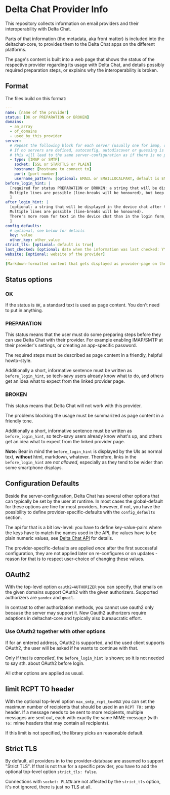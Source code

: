 # Delta Chat Provider Info

This repository collects information on email providers and their interoperability with Delta Chat.

Parts of that information (the metadata, aka front matter) is included into the deltachat-core, to provides them to the Delta Chat apps on the different platforms.

The page's content is built into a web page that shows the status of the respective provider regarding its usage with Delta Chat, and details possibly required preparation steps, or explains why the interoperability is broken.


## Format

The files build on this format:

```yaml
---
name: [name of the provider]
status: [OK or PREPARATION or BROKEN]
domains: 
  - an_array
  - of_domains
  - used_by_this_provider
server:
  # Repeat the following block for each server (usually one for imap, one for smtp).
  # If no servers are defined, autoconfig, autodiscover or guessing is used;
  # this will lead to the same server-configuration as if there is no provider-entry at all.
  - type: [IMAP or SMTP]
    socket: [SSL or STARTTLS or PLAIN]
    hostname: [hostname to connect to]
    port: [port number]
    username_pattern: [optional: EMAIL or EMAILLOCALPART, default is EMAIL]
before_login_hint: |
  [required for status PREPARATION or BROKEN: a string that will be displayed before the user logs in.
  Multiple lines are possible (line-breaks will be honoured), but keep in mind this text appears within the login form on possibly small displays.
  ]
after_login_hint: |
  [optional: a string that will be displayed in the device chat after the user logged in.
  Multiple lines are possible (line-breaks will be honoured).
  There's more room for text in the device chat than in the login form, but please keep the text concise nonetheless.
  ]
config_defaults:
  # optional, see below for details
  key: value
  other_key: other_value
strict_tls: [optional: default is true]
last_checked: [optional: date when the information was last checked: YYYY-MM]
website: [optional: website of the provider]
---
[Markdown-formatted content that gets displayed as provider-page on the web, linked from the apps (if status is not OK)]
```

## Status options

### OK

If the status is `OK`, a standard text is used as page content. You don't need to put in anything.

### PREPARATION

This status means that the user must do some preparing steps before they can use Delta Chat with their provider. For example enabling IMAP/SMTP at their provider's settings, or creating an app-specific password.

The required steps must be described as page content in a friendly, helpful howto-style.

Additionally a short, informative sentence must be written as `before_login_hint`, so tech-savy users already know what to do, and others get an idea what to expect from the linked provider page.

### BROKEN

This status means that Delta Chat will not work with this provider.

The problems blocking the usage must be summarized as page content in a friendly tone.

Additionally a short, informative sentence must be written as `before_login_hint`, so tech-savy users already know what's up, and others get an idea what to expect from the linked provider page.

**Note:** Bear in mind the `before_login_hint` is displayed by the UIs as normal text, **without** html, markdown, whatever. Therefore, links in the `before_login_hint` are *not allowed*, especially as they tend to be wider than some smartphone displays.


## Configuration Defaults

Beside the server-configuration, Delta Chat has several other options
that can typically be set by the user at runtime.
In most cases the global-default for these options are fine for most providers,
however, if not, you have the possibility to define provider-specific-defaults
with the `config_defaults` section.

The api for that is a bit low-level: you have to define key-value-pairs
where the keys have to match the names used in the API, the values have to be
plain numeric values, see
[Delta Chat API](https://c.delta.chat/classdc__context__t.html#aff3b894f6cfca46cab5248fdffdf083d)
for details.

The provider-specific-defaults are applied _once_
after the first successful configuration,
they are not applied later on re-configures or on updates -
reason for that is to respect user-choice of changing these values.


## OAuth2

With the top-level option `oauth2=AUTHORIZER` you can specify,
that emails on the given domains support OAuth2 with the given authorizers.
Supported authorizers are `yandex` and `gmail`.

In contrast to other authorization methods, you cannot use oauth2
only because the server may support it.
New Oauth2 authorizers require adaptions in deltachat-core
and typically also bureaucratic effort.

### Use OAuth2 together with other options

If for an entered address, OAuth2 is supported,
and the used client supports OAuth2,
the user will be asked if he wants to continue with that.

Only if that is _cancelled_, the `before_login_hint` is shown;
so it is not needed to say sth. about OAuth2 before login.

All other options are applied as usual.


## limit RCPT TO header

With the optional top-level option `max_smtp_rcpt_to=MAX`
you can set the maximum number of recipients
that should be used in an `RCPT TO:` smtp header.
If a message needs to be sent to more recipients,
multiple messages are sent out,
each with exactly the same MIME-message
(with `To:` mime headers that may contain all recipients).

If this limit is not specified, the library picks an reasonable default.


## Strict TLS

By default, all providers in to the provider-database
are assumed to support "Strict TLS".
If that is not true for a specific provider,
you have to add the optional top-level option `strict_tls: false`.

Connections with `socket: PLAIN` are not affected by the `strict_tls` option,
it's not ignored, there is just no TLS at all.